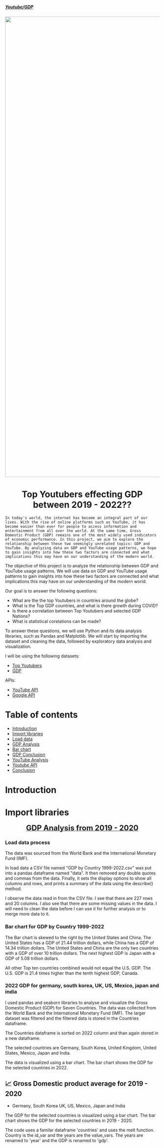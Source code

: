 ##### [Youtube/GDP](Top)

<img src=https://i.imgur.com/ACFFpv2.png width=1500 class="center">
<h1 align="center">Top Youtubers effecting GDP between 2019 - 2022??</h1>
    
    In today's world, the internet has become an integral part of our lives. With the rise of online platforms such as YouTube, it has become easier than ever for people to access information and entertainment from all over the world. At the same time, Gross Domestic Product (GDP) remains one of the most widely used indicators of economic performance. In this project, we aim to explore the relationship between these two seemingly unrelated topics: GDP and YouTube. By analyzing data on GDP and YouTube usage patterns, we hope to gain insights into how these two factors are connected and what implications this may have on our understanding of the modern world.

The objective of this project is to analyze the relationship between GDP and YouTube usage patterns. We will use data on GDP and YouTube usage patterns to gain insights into how these two factors are connected and what implications this may have on our understanding of the modern world.

Our goal is to answer the following questions:

- What are the the top Youtubers in countries around the globe?
- What is the Top GDP countries, and what is there growth during COVID?
- Is there a correlation between Top Youtubers and selected GDP Nations?
- What is statistical corelations can be made?

To answer these questions, we will use Python and its data analysis libraries, such as Pandas and Matplotlib. We will start by importing the dataset and cleaning the data, followed by exploratory data analysis and visualization.

I will be using the following datasets: 
- [Top Youtubers](https://www.kaggle.com/mdhrumil/top-5000-youtube-channels-data-from-socialblade)
- [GDP](https://www.kaggle.com/fernandol/countries-of-the-world)

APIs:
- [YouTube API](https://developers.google.com/youtube/v3/docs/channels/list)
- [Google API](https://console.cloud.google.com/apis/library/youtube.googleapis.com)


# Table of contents <a class='anchor' id='top'></a>
- [Introduction](#Introduction)
- [Import libraries](#import)
- [Load data](#load_data)
- [GDP Analysis](#gdpproject)
- [Bar chart](#bar_chart)
- [GDP Conclusion](#geo)
- [YouTube Analysis](#Analysis)
- [Youtube API](#YouTube)
- [Conclusion](#Conclusion)

# Introduction  <a class='anchor' id='Introduction'></a>

# Import libraries <a class='anchor' id='import'></a>


<p align="center">
  <b><u><span style="font-size: 24px">
  GDP Analysis from 2019 - 2020<a class='anchor' id='gdpproject'></span></u></b><br>
</p>

### Load data process <a class='anchor' id='load_data'></a>

The data was sourced from the World Bank and the International Monetary Fund (IMF).

In load data a CSV file named "GDP by Country 1999-2022.csv" was put into a pandas dataframe named "data". It then removed any double quotes and commas from the data. Finally, it sets the display options to show all columns and rows, and prints a summary of the data using the describe() method.

I observe the data read in from the CSV file. I see that there are 227 rows and 20 columns. I also see that there are some missing values in the data. I will need to clean the data before I can use it for further analysis or to merge more data to it.
    
### Bar chart for GDP by Country 1999-2022

The Bar chart is skewed to the right by the United States and China. The United States has a GDP of 21.44 trillion dollars, while China has a GDP of 14.34 trillion dollars. The United States and China are the only two countries with a GDP of over 10 trillion dollars. The next highest GDP is Japan with a GDP of 5.08 trillion dollars.

All other Top ten countries combined would not equal the U.S. GDP. The U.S. GDP is 21.4 times higher than the tenth highest GDP, Canada.

### 2022 GDP for germany, south korea, UK, US, Mexico, japan and india

 I used pandas and seaborn libraries to analyse and visualize the Gross Domestic Product (GDP) for Seven Countries. The data was collected from the World Bank and the International Monetary Fund (IMF). The larger dataset was filtered and the filtered data is stored in the Countries dataframe.

The Countries dataframe is sorted on 2022 column and than again stored in a new dataframe.  

The selected countries are Germany, South Korea, United Kingdom, United States, Mexico, Japan and India. 

The data is visualized using a bar chart. The bar chart shows the GDP for the selected countries in 2022.

## 📈 Gross Domestic product average for 2019 - 2020 <a class='anchor' id='19-20'></a>
+ Germany, South Korea UK, US, Mexico, Japan and India



The GDP for the selected countries is visualized using a bar chart. The bar chart shows the GDP for the selected countries in 2019 - 2020.

The code uses a familar dataframe 'countries' and uses the melt function. Country is the id_var and the years are the value_vars. The years are renamed to 'year' and the GDP is renamed to 'gdp'. 

